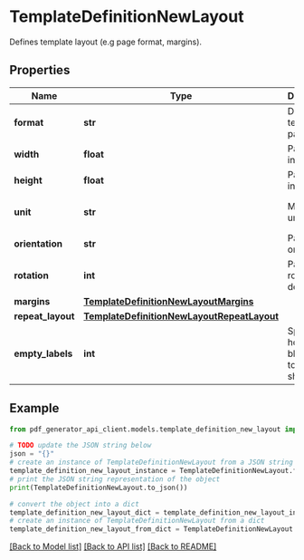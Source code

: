 # TemplateDefinitionNewLayout

Defines template layout (e.g page format, margins).

## Properties

Name | Type | Description | Notes
------------ | ------------- | ------------- | -------------
**format** | **str** | Defines template page size | [optional] [default to 'A4']
**width** | **float** | Page width in units | [optional] 
**height** | **float** | Page height in units | [optional] 
**unit** | **str** | Measure unit | [optional] [default to 'cm']
**orientation** | **str** | Page orientation | [optional] 
**rotation** | **int** | Page rotation in degrees | [optional] 
**margins** | [**TemplateDefinitionNewLayoutMargins**](TemplateDefinitionNewLayoutMargins.md) |  | [optional] 
**repeat_layout** | [**TemplateDefinitionNewLayoutRepeatLayout**](TemplateDefinitionNewLayoutRepeatLayout.md) |  | [optional] 
**empty_labels** | **int** | Specifies how many blank lables to add to sheet label. | [optional] [default to 0]

## Example

```python
from pdf_generator_api_client.models.template_definition_new_layout import TemplateDefinitionNewLayout

# TODO update the JSON string below
json = "{}"
# create an instance of TemplateDefinitionNewLayout from a JSON string
template_definition_new_layout_instance = TemplateDefinitionNewLayout.from_json(json)
# print the JSON string representation of the object
print(TemplateDefinitionNewLayout.to_json())

# convert the object into a dict
template_definition_new_layout_dict = template_definition_new_layout_instance.to_dict()
# create an instance of TemplateDefinitionNewLayout from a dict
template_definition_new_layout_from_dict = TemplateDefinitionNewLayout.from_dict(template_definition_new_layout_dict)
```
[[Back to Model list]](../README.md#documentation-for-models) [[Back to API list]](../README.md#documentation-for-api-endpoints) [[Back to README]](../README.md)


